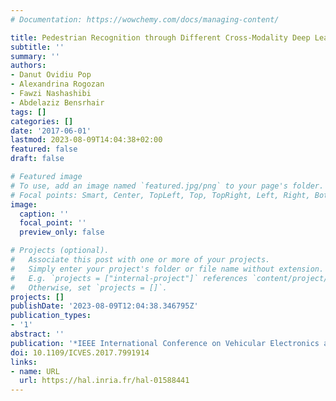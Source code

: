 ```yaml
---
# Documentation: https://wowchemy.com/docs/managing-content/

title: Pedestrian Recognition through Different Cross-Modality Deep Learning Methods
subtitle: ''
summary: ''
authors:
- Danut Ovidiu Pop
- Alexandrina Rogozan
- Fawzi Nashashibi
- Abdelaziz Bensrhair
tags: []
categories: []
date: '2017-06-01'
lastmod: 2023-08-09T14:04:38+02:00
featured: false
draft: false

# Featured image
# To use, add an image named `featured.jpg/png` to your page's folder.
# Focal points: Smart, Center, TopLeft, Top, TopRight, Left, Right, BottomLeft, Bottom, BottomRight.
image:
  caption: ''
  focal_point: ''
  preview_only: false

# Projects (optional).
#   Associate this post with one or more of your projects.
#   Simply enter your project's folder or file name without extension.
#   E.g. `projects = ["internal-project"]` references `content/project/deep-learning/index.md`.
#   Otherwise, set `projects = []`.
projects: []
publishDate: '2023-08-09T12:04:38.346795Z'
publication_types:
- '1'
abstract: ''
publication: '*IEEE International Conference on Vehicular Electronics and Safety*'
doi: 10.1109/ICVES.2017.7991914
links:
- name: URL
  url: https://hal.inria.fr/hal-01588441
---
```


